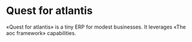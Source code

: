 # Quest for atlantis
«Quest for atlantis» is a tiny ERP for modest businesses. It leverages «The aoc framework» capabilities.

